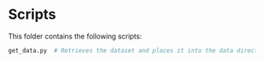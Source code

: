 # Scripts

This folder contains the following scripts:

```bash
get_data.py  # Retrieves the dataset and places it into the data directory (as defined in )
```